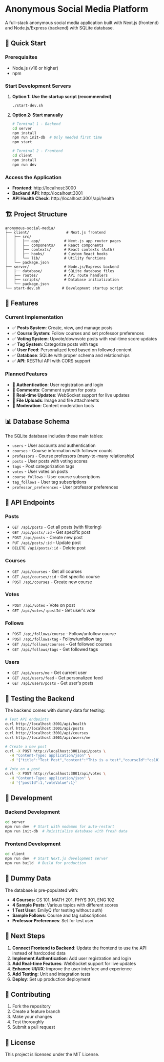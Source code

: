 # Anonymous Social Media Platform

A full-stack anonymous social media application built with Next.js (frontend) and Node.js/Express (backend) with SQLite database.

## 🚀 Quick Start

### Prerequisites
- Node.js (v16 or higher)
- npm

### Start Development Servers

1. **Option 1: Use the startup script (recommended)**
   ```bash
   ./start-dev.sh
   ```

2. **Option 2: Start manually**
   ```bash
   # Terminal 1 - Backend
   cd server
   npm install
   npm run init-db  # Only needed first time
   npm start

   # Terminal 2 - Frontend  
   cd client
   npm install
   npm run dev
   ```

### Access the Application
- **Frontend**: http://localhost:3000
- **Backend API**: http://localhost:3001
- **API Health Check**: http://localhost:3001/api/health

## 🏗️ Project Structure

```
anonymous-social-media/
├── client/                 # Next.js frontend
│   ├── src/
│   │   ├── app/           # Next.js app router pages
│   │   ├── components/    # React components
│   │   ├── contexts/      # React contexts (Auth)
│   │   ├── hooks/         # Custom React hooks
│   │   └── lib/           # Utility functions
│   └── package.json
├── server/                # Node.js/Express backend
│   ├── database/          # SQLite database files
│   ├── routes/            # API route handlers
│   ├── scripts/           # Database initialization
│   └── package.json
└── start-dev.sh          # Development startup script
```

## 🎯 Features

### Current Implementation
- ✅ **Posts System**: Create, view, and manage posts
- ✅ **Course System**: Follow courses and set professor preferences
- ✅ **Voting System**: Upvote/downvote posts with real-time score updates
- ✅ **Tag System**: Categorize posts with tags
- ✅ **User Feed**: Personalized feed based on followed content
- ✅ **Database**: SQLite with proper schema and relationships
- ✅ **API**: RESTful API with CORS support

### Planned Features
- 🔄 **Authentication**: User registration and login
- 🔄 **Comments**: Comment system for posts
- 🔄 **Real-time Updates**: WebSocket support for live updates
- 🔄 **File Uploads**: Image and file attachments
- 🔄 **Moderation**: Content moderation tools

## 📊 Database Schema

The SQLite database includes these main tables:
- `users` - User accounts and authentication
- `courses` - Course information with follower counts
- `professors` - Course professors (many-to-many relationship)
- `posts` - User posts with voting scores
- `tags` - Post categorization tags
- `votes` - User votes on posts
- `course_follows` - User course subscriptions
- `tag_follows` - User tag subscriptions
- `professor_preferences` - User professor preferences

## 🔌 API Endpoints

### Posts
- `GET /api/posts` - Get all posts (with filtering)
- `GET /api/posts/:id` - Get specific post
- `POST /api/posts` - Create new post
- `PUT /api/posts/:id` - Update post
- `DELETE /api/posts/:id` - Delete post

### Courses
- `GET /api/courses` - Get all courses
- `GET /api/courses/:id` - Get specific course
- `POST /api/courses` - Create new course

### Votes
- `POST /api/votes` - Vote on post
- `GET /api/votes/:postId` - Get user's vote

### Follows
- `POST /api/follows/course` - Follow/unfollow course
- `POST /api/follows/tag` - Follow/unfollow tag
- `GET /api/follows/courses` - Get followed courses
- `GET /api/follows/tags` - Get followed tags

### Users
- `GET /api/users/me` - Get current user
- `GET /api/users/feed` - Get personalized feed
- `GET /api/users/posts` - Get user's posts

## 🧪 Testing the Backend

The backend comes with dummy data for testing:

```bash
# Test API endpoints
curl http://localhost:3001/api/health
curl http://localhost:3001/api/posts
curl http://localhost:3001/api/courses
curl http://localhost:3001/api/users/me

# Create a new post
curl -X POST http://localhost:3001/api/posts \
  -H "Content-Type: application/json" \
  -d '{"title":"Test Post","content":"This is a test","courseId":"cs101"}'

# Vote on a post
curl -X POST http://localhost:3001/api/votes \
  -H "Content-Type: application/json" \
  -d '{"postId":1,"voteValue":1}'
```

## 🔧 Development

### Backend Development
```bash
cd server
npm run dev  # Start with nodemon for auto-restart
npm run init-db  # Reinitialize database with fresh data
```

### Frontend Development
```bash
cd client
npm run dev  # Start Next.js development server
npm run build  # Build for production
```

## 📝 Dummy Data

The database is pre-populated with:
- **4 Courses**: CS 101, MATH 201, PHYS 301, ENG 102
- **4 Sample Posts**: Various topics with different scores
- **1 Test User**: EmilyQ (for testing without auth)
- **Sample Follows**: Course and tag subscriptions
- **Professor Preferences**: Set for test user

## 🚧 Next Steps

1. **Connect Frontend to Backend**: Update the frontend to use the API instead of hardcoded data
2. **Implement Authentication**: Add user registration and login
3. **Add Real-time Features**: WebSocket support for live updates
4. **Enhance UI/UX**: Improve the user interface and experience
5. **Add Testing**: Unit and integration tests
6. **Deploy**: Set up production deployment

## 🤝 Contributing

1. Fork the repository
2. Create a feature branch
3. Make your changes
4. Test thoroughly
5. Submit a pull request

## 📄 License

This project is licensed under the MIT License.